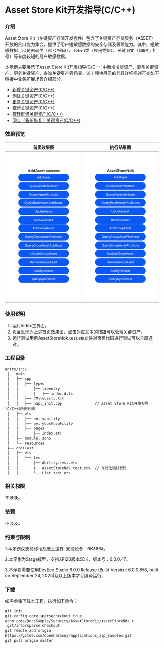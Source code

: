 # Asset Store Kit开发指导(C/C++)

### 介绍

Asset Store Kit（关键资产存储开发套件）包含了关键资产存储服务（ASSET）开放的接口能力集合，提供了用户短敏感数据的安全存储及管理能力。其中，短敏感数据可以是密码类（账号/密码）、Token类（应用凭据）、关键明文（如银行卡号）等长度较短的用户敏感数据。

本示例主要展示了Asset Store Kit开发指导(C/C++)中新增关键资产、删除关键资产、更新关键资产、查询关键资产等场景。该工程中展示的代码详细描述可查如下链接中业务扩展场景介绍部分。

- [新增关键资产(C/C++)](https://docs.openharmony.cn/pages/v6.0/zh-cn/application-dev/security/AssetStoreKit/asset-native-add.md)
- [删除关键资产(C/C++)](https://docs.openharmony.cn/pages/v6.0/zh-cn/application-dev/security/AssetStoreKit/asset-native-remove.md)
- [更新关键资产(C/C++)](https://docs.openharmony.cn/pages/v6.0/zh-cn/application-dev/security/AssetStoreKit/asset-native-update.md)
- [查询关键资产(C/C++)](https://docs.openharmony.cn/pages/v6.0/zh-cn/application-dev/security/AssetStoreKit/asset-native-query.md)
- [管理群组关键资产(C/C++)](https://docs.openharmony.cn/pages/v6.0/zh-cn/application-dev/security/AssetStoreKit/asset-native-group-access-control.md)
- [同步（备份恢复）关键资产(C/C++)](https://docs.openharmony.cn/pages/v6.0/zh-cn/application-dev/security/AssetStoreKit/asset-native-sync.md)

### 效果预览

| 首页效果图                                                             | 执行结果图                                                             |
|-------------------------------------------------------------------|-------------------------------------------------------------------|
| <img src="./screenshots/AssetStoreNdk1.png" style="zoom: 50%;" /> | <img src="./screenshots/AssetStoreNdk2.png" style="zoom: 50%;" /> |

### 使用说明

1. 运行Index主界面。
2. 页面呈现为上述首页效果图，点击对应文本的按钮可以管理关键资产。
3. 运行测试用例AssetStoreNdk.test.ets文件对页面代码进行测试可以全部通过。

### 工程目录

```
entry/src/
 ├── main
 │   ├── cpp
 │   │   ├── types
 │   │       ├── libentry
 │   │       |   ├── index.d.ts
 │   │   ├── CMakeLists.txt
 │   │   ├── napi_init.cpp               // Asset Store Kit开发指导(C/C++)示例代码
 │   ├── ets
 │   │   ├── entryability
 │   │   ├── entrybackupability
 │   │   ├── pages
 │   │       ├── Index.ets
 │   ├── module.json5
 │   └── resources
 ├── ohosTest
 │   ├── ets
 │   │   └── test
 │   │       ├── Ability.test.ets 
 │   │       ├── AssetStoreNdk.test.ets  // 自动化测试代码
 │   │       └── List.test.ets
```

### 相关权限

不涉及。

### 依赖

不涉及。

### 约束与限制

1.本示例仅支持标准系统上运行, 支持设备：RK3568。

2.本示例为Stage模型，支持API20版本SDK，版本号：6.0.0.47。

3.本示例需要使用DevEco Studio 6.0.0 Release (Build Version: 6.0.0.858, built on September 24, 2025)及以上版本才可编译运行。

### 下载

如需单独下载本工程，执行如下命令：

````
git init
git config core.sparsecheckout true
echo code/DocsSample/Security/AssetStoreKit/AssetStoreNdk > .git/info/sparse-checkout
git remote add origin https://gitee.com/openharmony/applications_app_samples.git
git pull origin master
````